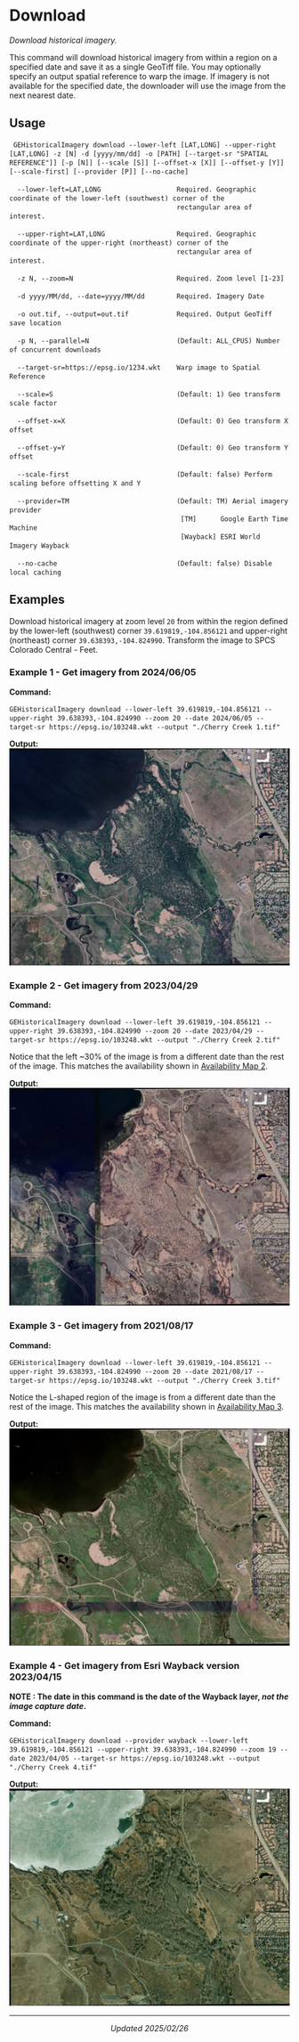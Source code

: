 # Download
_Download historical imagery._

This command will download historical imagery from within a region on a specified date and save it as a single GeoTiff file. You may optionally specify an output spatial reference to warp the image.
If imagery is not available for the specified date, the downloader will use the image from the next nearest date.

## Usage
```Console
 GEHistoricalImagery download --lower-left [LAT,LONG] --upper-right [LAT,LONG] -z [N] -d [yyyy/mm/dd] -o [PATH] [--target-sr "SPATIAL REFERENCE"]] [-p [N]] [--scale [S]] [--offset-x [X]] [--offset-y [Y]] [--scale-first] [--provider [P]] [--no-cache]

  --lower-left=LAT,LONG                   Required. Geographic coordinate of the lower-left (southwest) corner of the
                                          rectangular area of interest.

  --upper-right=LAT,LONG                  Required. Geographic coordinate of the upper-right (northeast) corner of the
                                          rectangular area of interest.

  -z N, --zoom=N                          Required. Zoom level [1-23]

  -d yyyy/MM/dd, --date=yyyy/MM/dd        Required. Imagery Date

  -o out.tif, --output=out.tif            Required. Output GeoTiff save location

  -p N, --parallel=N                      (Default: ALL_CPUS) Number of concurrent downloads

  --target-sr=https://epsg.io/1234.wkt    Warp image to Spatial Reference

  --scale=S                               (Default: 1) Geo transform scale factor

  --offset-x=X                            (Default: 0) Geo transform X offset

  --offset-y=Y                            (Default: 0) Geo transform Y offset

  --scale-first                           (Default: false) Perform scaling before offsetting X and Y

  --provider=TM                           (Default: TM) Aerial imagery provider
                                           [TM]      Google Earth Time Machine
                                           [Wayback] ESRI World Imagery Wayback

  --no-cache                              (Default: false) Disable local caching
```

## Examples
Download historical imagery at zoom level `20` from within the region defined by the lower-left (southwest) corner `39.619819,-104.856121` and upper-right (northeast) corner `39.638393,-104.824990`. Transform the image to SPCS Colorado Central - Feet.

### Example 1 - Get imagery from 2024/06/05

   **Command:**
   ```Console
   GEHistoricalImagery download --lower-left 39.619819,-104.856121 --upper-right 39.638393,-104.824990 --zoom 20 --date 2024/06/05 --target-sr https://epsg.io/103248.wkt --output "./Cherry Creek 1.tif"
   ```
   **Output:**
   ![Cherry Creek 1-Small.jpg](assets/Cherry%20Creek%201-Small.jpg)

### Example 2 - Get imagery from 2023/04/29

   **Command:**
   ```Console
   GEHistoricalImagery download --lower-left 39.619819,-104.856121 --upper-right 39.638393,-104.824990 --zoom 20 --date 2023/04/29 --target-sr https://epsg.io/103248.wkt --output "./Cherry Creek 2.tif"
   ```
   Notice that the left ~30% of the image is from a different date than the rest of the image. This matches the availability shown in [Availability Map 2](availability.md#availability-map-2---imagery-from-20230429).
   
   **Output:**
   ![Cherry Creek 2-Small.jpg](assets/Cherry%20Creek%202-Small.jpg)

### Example 3 -  Get imagery from 2021/08/17

   **Command:**
   ```Console
   GEHistoricalImagery download --lower-left 39.619819,-104.856121 --upper-right 39.638393,-104.824990 --zoom 20 --date 2021/08/17 --target-sr https://epsg.io/103248.wkt --output "./Cherry Creek 3.tif"
   ```
   Notice the L-shaped region of the image is from a different date than the rest of the image. This matches the availability shown in [Availability Map 3](availability.md#availability-map-3---imagery-from-20210517).

   **Output:**
   ![Cherry Creek 3-Small.jpg](assets/Cherry%20Creek%203-Small.jpg)

### Example 4 -  Get imagery from Esri Wayback version 2023/04/15

   **NOTE : The date in this command is the date of the Wayback layer, _not the image capture date_.**
   
   **Command:**
   ```Console
   GEHistoricalImagery download --provider wayback --lower-left 39.619819,-104.856121 --upper-right 39.638393,-104.824990 --zoom 19 --date 2023/04/05 --target-sr https://epsg.io/103248.wkt --output "./Cherry Creek 4.tif"
   ```

   **Output:**
   ![Cherry Creek 4-Small.jpg](assets/Cherry%20Creek%204-Small.jpg)


************************
<p align="center"><i>Updated 2025/02/26</i></p>
